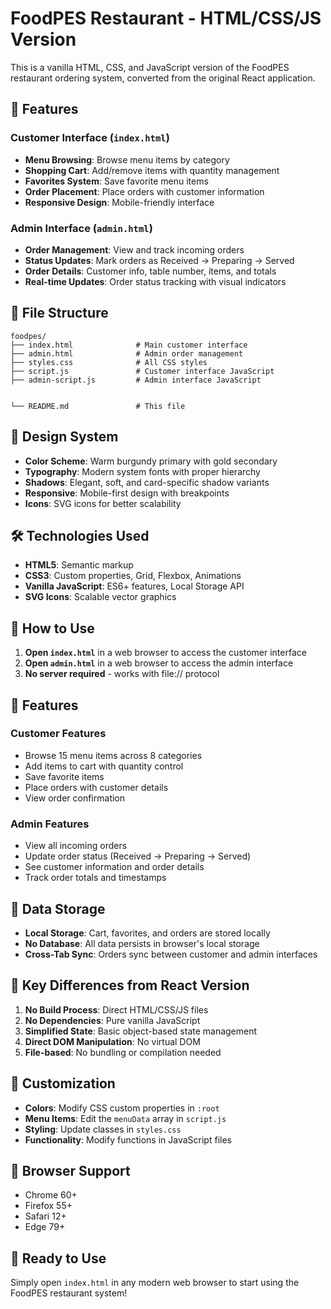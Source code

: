 # FoodPES Restaurant - HTML/CSS/JS Version

This is a vanilla HTML, CSS, and JavaScript version of the FoodPES restaurant ordering system, converted from the original React application.

## 🚀 Features

### Customer Interface (`index.html`)
- **Menu Browsing**: Browse menu items by category
- **Shopping Cart**: Add/remove items with quantity management
- **Favorites System**: Save favorite menu items
- **Order Placement**: Place orders with customer information
- **Responsive Design**: Mobile-friendly interface

### Admin Interface (`admin.html`)
- **Order Management**: View and track incoming orders
- **Status Updates**: Mark orders as Received → Preparing → Served
- **Order Details**: Customer info, table number, items, and totals
- **Real-time Updates**: Order status tracking with visual indicators

## 📁 File Structure

```
foodpes/
├── index.html              # Main customer interface
├── admin.html              # Admin order management
├── styles.css              # All CSS styles
├── script.js               # Customer interface JavaScript
├── admin-script.js         # Admin interface JavaScript


└── README.md               # This file
```

## 🎨 Design System

- **Color Scheme**: Warm burgundy primary with gold secondary
- **Typography**: Modern system fonts with proper hierarchy
- **Shadows**: Elegant, soft, and card-specific shadow variants
- **Responsive**: Mobile-first design with breakpoints
- **Icons**: SVG icons for better scalability

## 🛠️ Technologies Used

- **HTML5**: Semantic markup
- **CSS3**: Custom properties, Grid, Flexbox, Animations
- **Vanilla JavaScript**: ES6+ features, Local Storage API
- **SVG Icons**: Scalable vector graphics

## 🚀 How to Use

1. **Open `index.html`** in a web browser to access the customer interface
2. **Open `admin.html`** in a web browser to access the admin interface
3. **No server required** - works with file:// protocol

## 📱 Features

### Customer Features
- Browse 15 menu items across 8 categories
- Add items to cart with quantity control
- Save favorite items
- Place orders with customer details
- View order confirmation

### Admin Features
- View all incoming orders
- Update order status (Received → Preparing → Served)
- See customer information and order details
- Track order totals and timestamps

## 💾 Data Storage

- **Local Storage**: Cart, favorites, and orders are stored locally
- **No Database**: All data persists in browser's local storage
- **Cross-Tab Sync**: Orders sync between customer and admin interfaces

## 🎯 Key Differences from React Version

1. **No Build Process**: Direct HTML/CSS/JS files
2. **No Dependencies**: Pure vanilla JavaScript
3. **Simplified State**: Basic object-based state management
4. **Direct DOM Manipulation**: No virtual DOM
5. **File-based**: No bundling or compilation needed

## 🔧 Customization

- **Colors**: Modify CSS custom properties in `:root`
- **Menu Items**: Edit the `menuData` array in `script.js`
- **Styling**: Update classes in `styles.css`
- **Functionality**: Modify functions in JavaScript files

## 📱 Browser Support

- Chrome 60+
- Firefox 55+
- Safari 12+
- Edge 79+

## 🎉 Ready to Use

Simply open `index.html` in any modern web browser to start using the FoodPES restaurant system!

